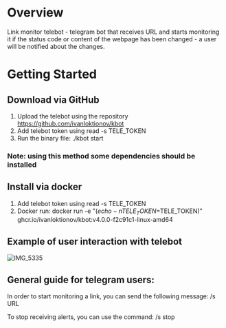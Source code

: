# Overview 

Link monitor telebot - telegram bot that receives URL and starts monitoring it if the status code or content of the webpage has been changed - a user will be notified about the changes.

# Getting Started

## Download via GitHub

1. Upload the telebot using the repository https://github.com/ivanloktionov/kbot
2. Add telebot token using read -s TELE_TOKEN
3. Run the binary file: ./kbot start

### Note: using this method some dependencies should be installed

## Install via docker

1. Add telebot token using read -s TELE_TOKEN
2. Docker run: docker run -e "$(echo -n TELE_TOKEN=$TELE_TOKEN)" ghcr.io/ivanloktionov/kbot:v4.0.0-f2c91c1-linux-amd64

## Example of user interaction with telebot

![IMG_5335](https://github.com/ivanloktionov/kbot/assets/71848058/10cab36b-5635-40aa-b1ca-a5d546e2e4fd)

## General guide for telegram users:
In order to start monitoring a link, you can send the following message:
/s URL

To stop receiving alerts, you can use the command:
/s stop
